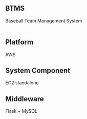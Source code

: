 ## BTMS
Baseball Team Management System
<br>
<br>

## Platform
AWS

## System Component
EC2 standalone

## Middleware
Flask + MySQL
